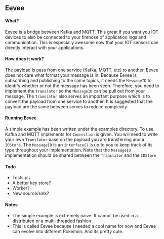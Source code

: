 ## Eevee

#### What?

Eevee is a bridge between Kafka and MQTT. This great if you want you IOT devices to also be connected to your firehose of application logs and communication. This is especially awesome now that your IOT sensors can directly interact with your applications. 

#### How does it work?

The payload is pass from one service (Kafka, MQTT, etc) to another. Eevee does not care what format your message is in. Because Eevee is subscribing and publishing to the same topics, it needs the `MessageID` to identify whether or not the message has been seen. Therefore, you need to implement the `Translator` so the `MessageID` can be pull out from your message. The `Translator` also serves an important purpose which is to convert the payload from one service to another. It is suggested that the payload are the same between serves to reduce complexity.

#### Running Eevee 

A simple example has been written under the examples directory. To use, Kafka and MQTT implements for `Connection` is given. You will need to write your own `Translator` base on the payload you are transferring and a `IDStore`. The `MessageID` is an `interface{}` is up to you to keep track of its type throughout your implementation. Note that the `MessageID` implementation should be shared between the `Translator` and the `IDStore`

#### Todo
* Tests plz
* A better key store?
* Worker?
* New source/sink?

#### Notes 
* The simple example is extremely naive. It cannot be used in a distributed or a multi-threaded fashion
* This is called Eevee because I needed a cool name for now and Eevee can evolve into different Pokemon. And its pretty cute.